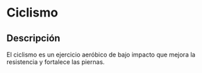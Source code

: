 # Ciclismo

## Descripción
El ciclismo es un ejercicio aeróbico de bajo impacto que mejora la resistencia y fortalece las piernas.

